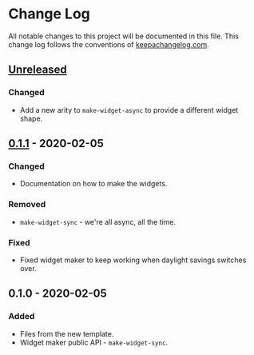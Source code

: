 # Change Log
All notable changes to this project will be documented in this file. This change log follows the conventions of [keepachangelog.com](http://keepachangelog.com/).

## [Unreleased]
### Changed
- Add a new arity to `make-widget-async` to provide a different widget shape.

## [0.1.1] - 2020-02-05
### Changed
- Documentation on how to make the widgets.

### Removed
- `make-widget-sync` - we're all async, all the time.

### Fixed
- Fixed widget maker to keep working when daylight savings switches over.

## 0.1.0 - 2020-02-05
### Added
- Files from the new template.
- Widget maker public API - `make-widget-sync`.

[Unreleased]: https://github.com/your-name/bolivier-web/compare/0.1.1...HEAD
[0.1.1]: https://github.com/your-name/bolivier-web/compare/0.1.0...0.1.1
